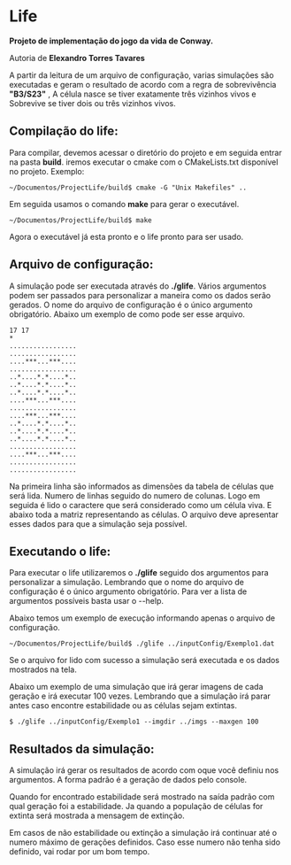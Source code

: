 Life
====
**Projeto de implementação do jogo da vida de Conway.**

Autoria de **Elexandro Torres Tavares**


A partir da leitura de um arquivo de configuração, varias simulações são executadas e geram o resultado de acordo com a regra de sobrevivência **"B3/S23"** , A célula nasce se tiver exatamente três vizinhos vivos e Sobrevive se tiver dois ou três vizinhos vivos.


Compilação do life:
-------------
Para compilar, devemos acessar o diretório do projeto e em seguida entrar na pasta **build**. iremos executar o cmake com o CMakeLists.txt disponível no projeto.
Exemplo:
```
~/Documentos/ProjectLife/build$ cmake -G "Unix Makefiles" ..
```
Em seguida usamos o comando **make** para gerar o executável.
```
~/Documentos/ProjectLife/build$ make
```
Agora o executável já esta pronto e o life pronto para ser usado.

Arquivo de configuração:
-------------
A simulação pode ser executada através do **./glife**. 
Vários argumentos podem ser passados para personalizar a maneira como os dados serão gerados.
O nome do arquivo de configuração é o único argumento obrigatório. Abaixo um exemplo de como pode ser esse arquivo.
```
17 17
*
.................
.................
....***...***....
.................
..*....*.*....*..
..*....*.*....*..
..*....*.*....*..
....***...***....
.................
....***...***....
..*....*.*....*..
..*....*.*....*..
..*....*.*....*..
.................
....***...***....
.................
.................
```
Na primeira linha são informados as dimensões da tabela de células que será lida. Numero de linhas seguido do numero de colunas. Logo em seguida é lido o caractere que será considerado como um célula viva. E abaixo toda a matriz representando as células.
O arquivo deve apresentar esses dados para que a simulação seja possível.

Executando o life:
---------
Para executar o life utilizaremos o **./glife** seguido dos argumentos para personalizar a simulação. Lembrando que o nome do arquivo de configuração é o único argumento obrigatório.
Para ver a lista de argumentos possíveis basta usar o --help.

Abaixo temos um exemplo de execução informando apenas o arquivo de configuração.
```
~/Documentos/ProjectLife/build$ ./glife ../inputConfig/Exemplo1.dat
```
Se o arquivo for lido com sucesso a simulação será executada e os dados mostrados na tela.

Abaixo um exemplo de uma simulação que irá gerar imagens de cada geração e irá executar 100 vezes. Lembrando que a simulação irá parar antes caso encontre estabilidade ou as células sejam extintas.
```
$ ./glife ../inputConfig/Exemplo1 --imgdir ../imgs --maxgen 100
```
Resultados da simulação:
-------
A simulação irá gerar os resultados de acordo com oque você definiu nos argumentos. A forma padrão é a geração de dados pelo console.
 
Quando for encontrado estabilidade será mostrado na saída padrão com qual geração foi a estabilidade.
Ja quando a população de células for extinta será mostrada a mensagem de extinção.

Em casos de não estabilidade ou extinção a simulação irá continuar até o numero máximo de gerações definidos. Caso esse numero não tenha sido definido, vai rodar por um bom tempo.
 





